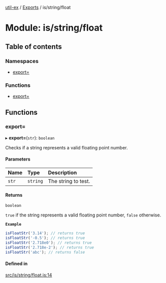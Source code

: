 [util-ex](../README.md) / [Exports](../modules.md) / is/string/float

# Module: is/string/float

## Table of contents

### Namespaces

- [export=](is_string_float.export_.md)

### Functions

- [export=](is_string_float.md#export=)

## Functions

### export&#x3D;

▸ **export=**(`str`): `boolean`

Checks if a string represents a valid floating point number.

#### Parameters

| Name | Type | Description |
| :------ | :------ | :------ |
| `str` | `string` | The string to test. |

#### Returns

`boolean`

`true` if the string represents a valid floating point number, `false` otherwise.

**`Example`**

```ts
isFloatStr('3.14'); // returns true
isFloatStr('-0.5'); // returns true
isFloatStr('2.718e0'); // returns true
isFloatStr('2.718e-2'); // returns true
isFloatStr('abc'); // returns false
```

#### Defined in

[src/is/string/float.js:14](https://github.com/snowyu/util-ex.js/blob/cfd4615/src/is/string/float.js#L14)

